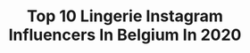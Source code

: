 ---
title: Top 10 Lingerie Instagram Influencers In Belgium In 2020
description: >-
  Find top lingerie Instagram influencers in Belgium in 2020. Most popular hashtags: #lingerie #sunday #stayhome #girls.
platform: Instagram
profiles:
  - username: "statiana.model"
    fullname: >-
      Tatiana🎀
    location: "Belgium"
    followers: 44202
    engagement: 764
    commentsToLikes: 0.060273
    id: ck8sxaggdgot90j78p5x5ww8u
    verified: false
    hashtags: "#mondayvibes, #undizfamily, #sunday, #fridaymood"
  - username: "mbee_model"
    fullname: >-
      Model - Based In Belgium 🐝🐝
    location: "Belgium"
    followers: 25955
    engagement: 539
    commentsToLikes: 0.050935
    id: ck6u6mnpzghsi0j71fs451a2g
    verified: false
    hashtags: "#photoshoot, #model, #girl, #photography"
  - username: "veedici"
    fullname: >-
      𝓥𝓮𝓮𝓻𝓵𝓮 𝓟𝓮𝓮𝓽𝓮𝓻𝓼-
    location: "Belgium"
    followers: 18663
    engagement: 304
    commentsToLikes: 0.185097
    id: ck9wdvwh9hi310j78zesjfr29
    verified: false
    hashtags: "#belgiumgirl, #bettertimeswillcome, #tiktokchallenge, #mombodytransformation"
  - username: "michellenmw"
    fullname: >-
      M I C H E L L E
    location: "Belgium"
    followers: 144332
    engagement: 422
    commentsToLikes: 0.018716
    id: ck5byde29oy1v0i11qq64n8lc
    verified: false
    hashtags: "#belgium, #moodoftheday, #brandambassador, #photoshoot"
  - username: "katinkakempeneers"
    fullname: >-
      Model | Katinka Kempeneers🌺
    location: "Belgium"
    followers: 9021
    engagement: 691
    commentsToLikes: 0.080665
    id: ck8t42efv59gc0j78s8ent8a2
    verified: false
    hashtags: "#beyourownmuse, #trythem, #ladies, #fashionstyle"
  - username: "micketje"
    fullname: >-
      Micky Wenmakers
    location: "Belgium"
    followers: 5270
    engagement: 1042
    commentsToLikes: 0.078126
    id: ck8t1j4fcvz070j780cdphsrh
    verified: false
    hashtags: "#koningsdag, #happysmile, #lovelylocation, #blijfinjekot"
  - username: "sophisticatedbox"
    fullname: >-
      Sophie Van de Vyver
    location: "Belgium"
    followers: 54935
    engagement: 197
    commentsToLikes: 0.078301
    id: ck5hr0zy6u2qj0i11k88ura1p
    verified: false
    hashtags: "#minusfashion, #effortlesschic, #scarflovers, #romanticvibes"
  - username: "chlovdw"
    fullname: >-
      Chloë Van de Walle
    location: "Belgium"
    followers: 4953
    engagement: 918
    commentsToLikes: 0.065620
    id: ck0vvf3s5ouu00i19aeaq98gh
    verified: false
    hashtags: "#maplesyrup, #panterprint, #halfwaythere, #veggiecue"
  - username: "tatumdetroije"
    fullname: >-
      𝚃𝚊𝚝𝚞𝚖✨
    location: "Belgium"
    followers: 2157
    engagement: 3129
    commentsToLikes: 0.277041
    id: ckaor2kwklglj0i785p1pf40c
    verified: false
    hashtags: "#outfitinspo, #likelike, #vans, #utrechthotspot"
  - username: "annesophiedeckers"
    fullname: >-
      Anne sophie Deckers
    location: "Belgium"
    followers: 219500
    engagement: 146
    commentsToLikes: 0.208924
    id: ck5zj56ccgyjw0i144z4n3c9g
    verified: false
    hashtags: "#instago, #give, #moonlight, #kitessclothing"
---